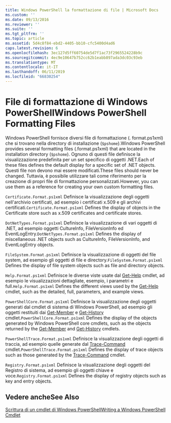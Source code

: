 ```yaml
---
title: Windows PowerShell la formattazione di file | Microsoft Docs
ms.custom: ''
ms.date: 09/13/2016
ms.reviewer: ''
ms.suite: ''
ms.tgt_pltfrm: ''
ms.topic: article
ms.assetid: 5d4c8f84-ebd2-4405-bb10-cfc5400d4ad6
caps.latest.revision: 6
ms.openlocfilehash: 3ec127d5ff60754de5d7f1ac73f2965524228b9c
ms.sourcegitcommit: 4ec9e10647b752cc62b1eabb897ada3dc03c93eb
ms.translationtype: MT
ms.contentlocale: it-IT
ms.lasthandoff: 06/11/2019
ms.locfileid: "66830254"
---
```

# <a name="windows-powershell-formatting-files"></a><span data-ttu-id="254f0-102">File di formattazione di Windows PowerShell</span><span class="sxs-lookup"><span data-stu-id="254f0-102">Windows PowerShell Formatting Files</span></span>

<span data-ttu-id="254f0-103">Windows PowerShell fornisce diversi file di formattazione (. format.ps1xml) che si trovano nella directory di installazione (`$pshome`).</span><span class="sxs-lookup"><span data-stu-id="254f0-103">Windows PowerShell provides several formatting files (.format.ps1xml) that are located in the installation directory (`$pshome`).</span></span> <span data-ttu-id="254f0-104">Ognuno di questi file definisce la visualizzazione predefinita per un set specifico di oggetti .NET.</span><span class="sxs-lookup"><span data-stu-id="254f0-104">Each of these files defines the default display for a specific set of .NET objects.</span></span> <span data-ttu-id="254f0-105">Questi file non devono mai essere modificati.</span><span class="sxs-lookup"><span data-stu-id="254f0-105">These files should never be changed.</span></span> <span data-ttu-id="254f0-106">Tuttavia, è possibile utilizzare tali come riferimento per la creazione di propri file di formattazione personalizzati.</span><span class="sxs-lookup"><span data-stu-id="254f0-106">However, you can use them as a reference for creating your own custom formatting files.</span></span>

<span data-ttu-id="254f0-107">`Certificate.Format.ps1xml` Definisce la visualizzazione degli oggetti nell'archivio certificati, ad esempio i certificati x.509 e gli archivi certificati.</span><span class="sxs-lookup"><span data-stu-id="254f0-107">`Certificate.Format.ps1xml` Defines the display of objects in the Certificate store such as x.509 certificates and certificate stores.</span></span>

<span data-ttu-id="254f0-108">`DotNetTypes.Format.ps1xml` Definisce la visualizzazione di vari oggetti di .NET, ad esempio oggetti CultureInfo, FileVersionInfo ed EventLogEntry.</span><span class="sxs-lookup"><span data-stu-id="254f0-108">`DotNetTypes.Format.ps1xml` Defines the display of miscellaneous .NET objects such as CultureInfo, FileVersionInfo, and EventLogEntry objects.</span></span>

<span data-ttu-id="254f0-109">`FileSystem.Format.ps1xml` Definisce la visualizzazione di oggetti del file system, ad esempio gli oggetti di file e directory.</span><span class="sxs-lookup"><span data-stu-id="254f0-109">`FileSystem.Format.ps1xml` Defines the display of file system objects such as file and directory objects.</span></span>

<span data-ttu-id="254f0-110">`Help.Format.ps1xml` Definisce le diverse viste usate dal [Get-Help](/powershell/module/Microsoft.PowerShell.Core/Get-Help) cmdlet, ad esempio le visualizzazioni dettagliate, esempio, i parametri e full.</span><span class="sxs-lookup"><span data-stu-id="254f0-110">`Help.Format.ps1xml` Defines the different views used by the [Get-Help](/powershell/module/Microsoft.PowerShell.Core/Get-Help) cmdlet, such as the detailed, full, parameters, and example views.</span></span>

<span data-ttu-id="254f0-111">`PowerShellCore.Format.ps1xml` Definisce la visualizzazione degli oggetti generati dal cmdlet di sistema di Windows PowerShell, ad esempio gli oggetti restituiti dai [Get-Member](/powershell/module/Microsoft.PowerShell.Utility/Get-Member) e [Get-History](/powershell/module/Microsoft.PowerShell.Core/Get-History) cmdlet.</span><span class="sxs-lookup"><span data-stu-id="254f0-111">`PowerShellCore.Format.ps1xml` Defines the display of the objects generated by Windows PowerShell core cmdlets, such as the objects returned by the [Get-Member](/powershell/module/Microsoft.PowerShell.Utility/Get-Member) and [Get-History](/powershell/module/Microsoft.PowerShell.Core/Get-History) cmdlets.</span></span>

<span data-ttu-id="254f0-112">`PowerShellTrace.Format.ps1xml` Definisce la visualizzazione degli oggetti di traccia, ad esempio quelle generate dal [Trace-Command](/powershell/module/Microsoft.PowerShell.Utility/Trace-Command) cmdlet.</span><span class="sxs-lookup"><span data-stu-id="254f0-112">`PowerShellTrace.Format.ps1xml` Defines the display of trace objects such as those generated by the [Trace-Command](/powershell/module/Microsoft.PowerShell.Utility/Trace-Command) cmdlet.</span></span>

<span data-ttu-id="254f0-113">`Registry.Format.ps1xml` Definisce la visualizzazione degli oggetti del Registro di sistema, ad esempio gli oggetti chiave e voce.</span><span class="sxs-lookup"><span data-stu-id="254f0-113">`Registry.Format.ps1xml` Defines the display of registry objects such as key and entry objects.</span></span>

## <a name="see-also"></a><span data-ttu-id="254f0-114">Vedere anche</span><span class="sxs-lookup"><span data-stu-id="254f0-114">See Also</span></span>

[<span data-ttu-id="254f0-115">Scrittura di un cmdlet di Windows PowerShell</span><span class="sxs-lookup"><span data-stu-id="254f0-115">Writing a Windows PowerShell Cmdlet</span></span>](../cmdlet/writing-a-windows-powershell-cmdlet.md)
